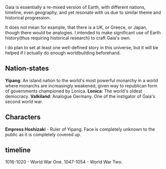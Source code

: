 Gaia is essentially a re-mixed version of Earth, with different nations, timeline, even geography, and yet resonate with us due to similar theme and historical progression.

It does not mean for example, that there is a UK, or Greece, or Japan, though there would be analogies. I intended to make significant use of Earth history(thus requiring historical research) to craft Gaia's own.

I do plan to set at least one well-defined story in this universe, but it will be helped if I actually do enough worldbuilding beforehand.

## Nation-states

**Yipang**: An island nation to the world's most powerful monarchy in a world where monarchs are increasingly weakened, given way to republican form of governments championed by Lonica.
**Lonica**: The world's oldest democracy.
**Valkiland**: Analogue Germany. One of the instigator of Gaia's second world war.

## Characters

**Empress Hoshizaki** - Ruler of Yipang. Face is completely unknown to the public as it is completely covered up.

## timeline

1016-1020 - World War One.
1047-1054 - World War Two.

